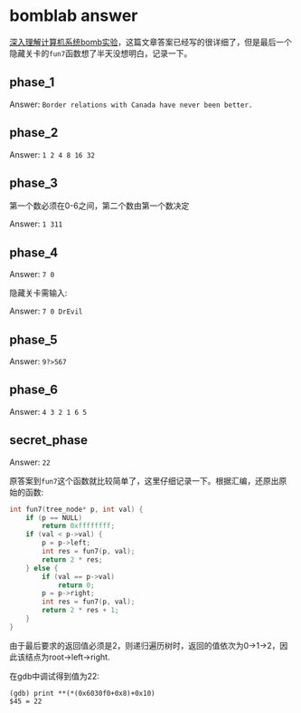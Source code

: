 # bomblab answer

[深入理解计算机系统bomb实验](https://blog.csdn.net/CXY_YZ/article/details/115585852)，这篇文章答案已经写的很详细了，但是最后一个隐藏关卡的`fun7`函数想了半天没想明白，记录一下。

## phase_1


Answer: `Border relations with Canada have never been better.`

## phase_2

Answer: `1 2 4 8 16 32`

## phase_3

第一个数必须在0-6之间，第二个数由第一个数决定

Answer: `1 311`

## phase_4

Answer: `7 0`

隐藏关卡需输入:

Answer: `7 0 DrEvil`

## phase_5

Answer: `9?>567`

## phase_6

Answer: `4 3 2 1 6 5`

##  secret_phase

Answer: `22`

原答案到`fun7`这个函数就比较简单了，这里仔细记录一下。根据汇编，还原出原始的函数:

```c
int fun7(tree_node* p, int val) {
    if (p == NULL)
        return 0xffffffff;
    if (val < p->val) {
        p = p->left;
        int res = fun7(p, val);
        return 2 * res;
    } else {
        if (val == p->val)
            return 0;
        p = p->right;
        int res = fun7(p, val);
        return 2 * res + 1;
    }
}
```

由于最后要求的返回值必须是2，则递归遍历树时，返回的值依次为0->1->2，因此该结点为root->left->right.

在gdb中调试得到值为22:

```shell
(gdb) print **(*(0x6030f0+0x8)+0x10)
$45 = 22
```